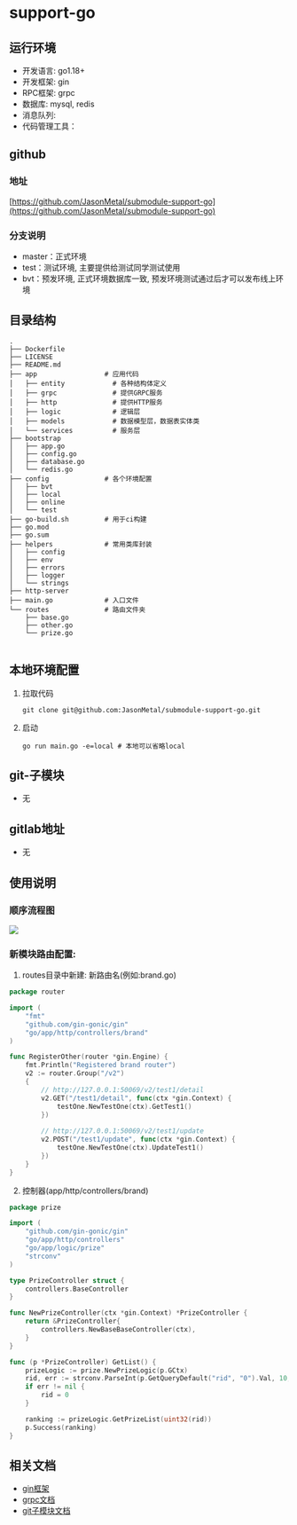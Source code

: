 # support-go


## 运行环境

- 开发语言: go1.18+
- 开发框架: gin
- RPC框架: grpc
- 数据库: mysql, redis
- 消息队列: 
- 代码管理工具：

## github

### 地址

[https://github.com/JasonMetal/submodule-support-go](https://github.com/JasonMetal/submodule-support-go)

### 分支说明

- master：正式环境
- test：测试环境, 主要提供给测试同学测试使用
- bvt：预发环境, 正式环境数据库一致, 预发环境测试通过后才可以发布线上环境

## 目录结构

``` 
.
├── Dockerfile          
├── LICENSE
├── README.md
├── app                 # 应用代码
│   ├── entity            # 各种结构体定义
│   ├── grpc              # 提供GRPC服务
│   ├── http              # 提供HTTP服务
│   ├── logic             # 逻辑层
│   ├── models            # 数据模型层，数据表实体类
│   └── services          # 服务层
├── bootstrap          
│   ├── app.go
│   ├── config.go
│   ├── database.go
│   └── redis.go 
├── config              # 各个环境配置
│   ├── bvt
│   ├── local
│   ├── online
│   └── test
├── go-build.sh         # 用于ci构建
├── go.mod
├── go.sum
├── helpers             # 常用类库封装
│   ├── config
│   ├── env
│   ├── errors
│   ├── logger
│   └── strings
├── http-server
├── main.go             # 入口文件
└── routes              # 路由文件夹
    ├── base.go
    ├── other.go
    └── prize.go    
    
```

## 本地环境配置

1. 拉取代码
    ```shell
    git clone git@github.com:JasonMetal/submodule-support-go.git
    ```


2. 启动

   ```shell
   go run main.go -e=local # 本地可以省略local
   ```

## git-子模块
 - 无

## gitlab地址
- 无


## 使用说明
###  顺序流程图

![](https://static.manyidea.cloud/dev/uploads/uploadfile/images/20220407/img20407112944001599126087.png)



### 新模块路由配置:

1. routes目录中新建: 新路由名(例如:brand.go)

```go
package router

import (
	"fmt"
	"github.com/gin-gonic/gin"
	"go/app/http/controllers/brand"
)

func RegisterOther(router *gin.Engine) {
	fmt.Println("Registered brand router")
	v2 := router.Group("/v2")
	{
		// http://127.0.0.1:50069/v2/test1/detail
		v2.GET("/test1/detail", func(ctx *gin.Context) {
			testOne.NewTestOne(ctx).GetTest1()
		})
		
		// http://127.0.0.1:50069/v2/test1/update
		v2.POST("/test1/update", func(ctx *gin.Context) {
			testOne.NewTestOne(ctx).UpdateTest1()
		})
	}
}

```
2. 控制器(app/http/controllers/brand)
```go
package prize

import (
	"github.com/gin-gonic/gin"
	"go/app/http/controllers"
	"go/app/logic/prize"
	"strconv"
)

type PrizeController struct {
	controllers.BaseController
}

func NewPrizeController(ctx *gin.Context) *PrizeController {
	return &PrizeController{
		controllers.NewBaseBaseController(ctx),
	}
}

func (p *PrizeController) GetList() {
	prizeLogic := prize.NewPrizeLogic(p.GCtx)
	rid, err := strconv.ParseInt(p.GetQueryDefault("rid", "0").Val, 10, 32)
	if err != nil {
		rid = 0
	}

	ranking := prizeLogic.GetPrizeList(uint32(rid))
	p.Success(ranking)
}


```



## 相关文档

- [gin框架](https://github.com/gin-gonic/gin)
- [grpc文档](https://grpc.io/docs/)
- [git子模块文档](https://git-scm.com/book/zh/v2/Git-%E5%B7%A5%E5%85%B7-%E5%AD%90%E6%A8%A1%E5%9D%97)
